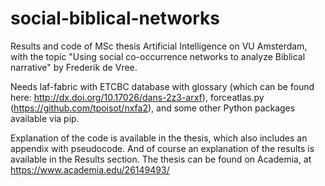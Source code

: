 # social-biblical-networks
Results and code of MSc thesis Artificial Intelligence on VU Amsterdam, with the topic "Using social co-occurrence networks to analyze Biblical narrative" by Frederik de Vree.

Needs laf-fabric with ETCBC database with glossary (which can be found here: http://dx.doi.org/10.17026/dans-2z3-arxf), forceatlas.py (https://github.com/tpoisot/nxfa2), and some other Python packages available via pip.

Explanation of the code is available in the thesis, which also includes an appendix with pseudocode. And of course an explanation of the results is available in the Results section. The thesis can be found on Academia, at https://www.academia.edu/26149493/
